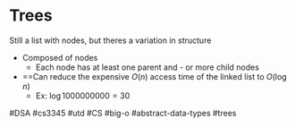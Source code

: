 # Trees
Still a list with nodes, but theres a variation in structure
- Composed of nodes
	- Each node has at least one parent and - or more child nodes
- ==Can reduce the expensive $O(n)$ access time of the linked list to $O(\log n)$
	- Ex: $\log 1000000000 = 30$ 



#DSA #cs3345 #utd #CS #big-o #abstract-data-types #trees
